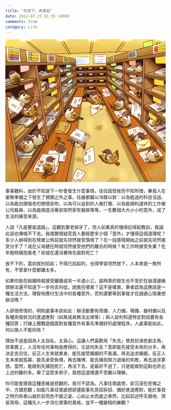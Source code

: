 ```yaml
---
title: "先放下，再拿起"
date: 2012-07-21 01:55 +0800
comments: true
category: Life
---
```


![](/images/birds3.jpg)


事事難料，由於不知道下一秒會發生什麼事情，往往因受挫而不知所措，畢竟人在豪無準備之下發生了預期之外之事，任誰都難以冷靜以對：以為能過的科目沒過、以為能白頭偕老的戀情告吹、以為可以追到的人被打槍、以為能順利退休的工作被公司裁員、以為能順遂活著卻突然家有變故等等。一生數個大大小小的意外，成了生活的痛苦來源。

人說「凡是要留退路」，這聽到要老掉牙了，但人如果真的懂得記得起教訓，我論此話也傳唱不下去。我偶爾懷疑究竟人要經歷多少個「意外」才懂得這個道理呢？多少人辦得到在榜單公佈前就先坦然接受落榜了？在一段感情開始之前就先坦然接受分手了？或在父母健在時就坦然接受他們的離去的時候？有工作時接受失業？在年輕時擁抱衰老？抑或在還活著時先面對死亡？

放不下的，當初就別拾起；不得已拾起的，也得學習坦然放下，人本來就一無所有，不管拿什麼都嫌太多。

如果你能在結婚時就接受離婚或另一半遇小三，屆時真的發生也不至於在崩潰邊緣想辦法還不知道下一步何去何從。說我在嗆衰？這不是嗆衰，筆者認為這應該是一種生活方法，理智地應付生活中的各種意外，否則還要等到事發才在調適心情兼想辦法嗎？

人卻很奇怪的，明知處事本該如此：辦活動要有雨備、人力備、場備、器材備以及各種突發狀況的進退應對（如某成員無法出席等）；與人談判知道特定對話要有各種回答；打線上團戰遊戲面對各種意外有事先準備好的處理程序。人處事能如此，何以做人不能同焉？

理由不過是因為人太自私、太貪心。這讓人們喜歡用「失去」使其扮演悲劇主角，但事實上，人沒有任何事物是應得的，又談何失去？意即能先接受未來的分手，再決定去交往，反正人生來就單身、能先接受婚姻的不美滿，再去追求婚姻，反正人生本來就孤寡、能先承受負債，再去賭博、能先擁抱努力過後的失敗，再去追求夢想。當然，能辦到先擁抱死亡，再活下去，是最好不過了，只是能做到這點也許比上述的難的多。舉了這麼多例子，我想這道理還不至難以理解。

你可能會猜我這種思維是悲觀的，我可不認為。凡事往壞處想，卻沉浸在悲悔之中，方謂悲觀；如能凡事往壞處想卻還能事先見招拆招、備好進退應對，能於事發之時仍有泰山崩於前而色不變之姿、心如止水而處之泰然，比起前述呼天搶地、哭爸哭母，這種先人一步消化壞事的風格，豈不一種變相的樂觀？